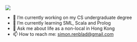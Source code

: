 ![](https://github.com/SimonRenblad/header.png)

- 🔭 I’m currently working on my CS undergraduate degree
- 🌱 I’m currently learning SML, Scala and Prolog
- 💬 Ask me about life as a non-local in Hong Kong
- 📫 How to reach me: simon.renblad@gmail.com

